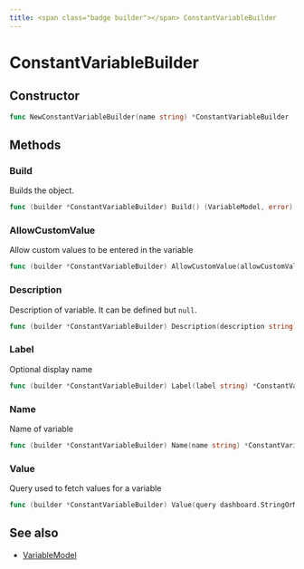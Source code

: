 ```yaml
---
title: <span class="badge builder"></span> ConstantVariableBuilder
---
```

# <span class="badge builder"></span> ConstantVariableBuilder

## Constructor

```go
func NewConstantVariableBuilder(name string) *ConstantVariableBuilder
```
## Methods

### <span class="badge object-method"></span> Build

Builds the object.

```go
func (builder *ConstantVariableBuilder) Build() (VariableModel, error)
```

### <span class="badge object-method"></span> AllowCustomValue

Allow custom values to be entered in the variable

```go
func (builder *ConstantVariableBuilder) AllowCustomValue(allowCustomValue bool) *ConstantVariableBuilder
```

### <span class="badge object-method"></span> Description

Description of variable. It can be defined but `null`.

```go
func (builder *ConstantVariableBuilder) Description(description string) *ConstantVariableBuilder
```

### <span class="badge object-method"></span> Label

Optional display name

```go
func (builder *ConstantVariableBuilder) Label(label string) *ConstantVariableBuilder
```

### <span class="badge object-method"></span> Name

Name of variable

```go
func (builder *ConstantVariableBuilder) Name(name string) *ConstantVariableBuilder
```

### <span class="badge object-method"></span> Value

Query used to fetch values for a variable

```go
func (builder *ConstantVariableBuilder) Value(query dashboard.StringOrMap) *ConstantVariableBuilder
```

## See also

 * <span class="badge object-type-struct"></span> [VariableModel](./object-VariableModel.md)
